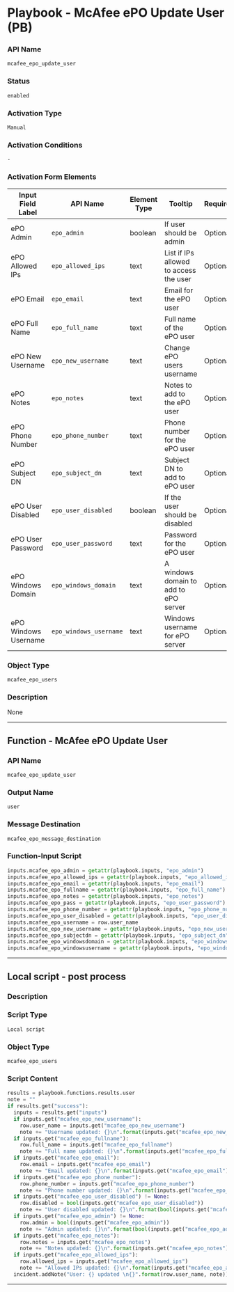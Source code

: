 <!--
    DO NOT MANUALLY EDIT THIS FILE
    THIS FILE IS AUTOMATICALLY GENERATED WITH resilient-sdk codegen
    Generated with resilient-sdk v50.0.151
-->

# Playbook - McAfee ePO Update User (PB)

### API Name
`mcafee_epo_update_user`

### Status
`enabled`

### Activation Type
`Manual`

### Activation Conditions
`-`

### Activation Form Elements
| Input Field Label | API Name | Element Type | Tooltip | Requirement |
| ----------------- | -------- | ------------ | ------- | ----------- |
| ePO Admin | `epo_admin` | boolean | If user should be admin | Optional |
| ePO Allowed IPs | `epo_allowed_ips` | text | List if IPs allowed to access the user | Optional |
| ePO Email | `epo_email` | text | Email for the ePO user | Optional |
| ePO Full Name | `epo_full_name` | text | Full name of the ePO user | Optional |
| ePO New Username | `epo_new_username` | text | Change ePO users username | Optional |
| ePO Notes | `epo_notes` | text | Notes to add to the ePO user | Optional |
| ePO Phone Number | `epo_phone_number` | text | Phone number for the ePO user | Optional |
| ePO Subject DN | `epo_subject_dn` | text | Subject DN to add to ePO user | Optional |
| ePO User Disabled | `epo_user_disabled` | boolean | If the user should be disabled | Optional |
| ePO User Password | `epo_user_password` | text | Password for the ePO user | Optional |
| ePO Windows Domain | `epo_windows_domain` | text | A windows domain to add to ePO server | Optional |
| ePO Windows Username | `epo_windows_username` | text | Windows username for ePO server | Optional |

### Object Type
`mcafee_epo_users`

### Description
None


---
## Function - McAfee ePO Update User

### API Name
`mcafee_epo_update_user`

### Output Name
`user`

### Message Destination
`mcafee_epo_message_destination`

### Function-Input Script
```python
inputs.mcafee_epo_admin = getattr(playbook.inputs, "epo_admin")
inputs.mcafee_epo_allowed_ips = getattr(playbook.inputs, "epo_allowed_ips")
inputs.mcafee_epo_email = getattr(playbook.inputs, "epo_email")
inputs.mcafee_epo_fullname = getattr(playbook.inputs, "epo_full_name")
inputs.mcafee_epo_notes = getattr(playbook.inputs, "epo_notes")
inputs.mcafee_epo_pass = getattr(playbook.inputs, "epo_user_password")
inputs.mcafee_epo_phone_number = getattr(playbook.inputs, "epo_phone_number")
inputs.mcafee_epo_user_disabled = getattr(playbook.inputs, "epo_user_disabled")
inputs.mcafee_epo_username = row.user_name
inputs.mcafee_epo_new_username = getattr(playbook.inputs, "epo_new_username")
inputs.mcafee_epo_subjectdn = getattr(playbook.inputs, "epo_subject_dn")
inputs.mcafee_epo_windowsdomain = getattr(playbook.inputs, "epo_windows_domain")
inputs.mcafee_epo_windowsusername = getattr(playbook.inputs, "epo_windows_username")
```

---

## Local script - post process

### Description


### Script Type
`Local script`

### Object Type
`mcafee_epo_users`

### Script Content
```python
results = playbook.functions.results.user
note = ""
if results.get("success"):
  inputs = results.get("inputs")
  if inputs.get("mcafee_epo_new_username"):
    row.user_name = inputs.get("mcafee_epo_new_username")
    note += "Username updated: {}\n".format(inputs.get("mcafee_epo_new_username"))
  if inputs.get("mcafee_epo_fullname"):
    row.full_name = inputs.get("mcafee_epo_fullname")
    note += "Full name updated: {}\n".format(inputs.get("mcafee_epo_fullname"))
  if inputs.get("mcafee_epo_email"):
    row.email = inputs.get("mcafee_epo_email")
    note += "Email updated: {}\n".format(inputs.get("mcafee_epo_email"))
  if inputs.get("mcafee_epo_phone_number"):
    row.phone_number = inputs.get("mcafee_epo_phone_number")
    note += "Phone number updated: {}\n".format(inputs.get("mcafee_epo_phone_number"))
  if inputs.get("mcafee_epo_user_disabled") != None:
    row.disabled = bool(inputs.get("mcafee_epo_user_disabled"))
    note += "User disabled updated: {}\n".format(bool(inputs.get("mcafee_epo_user_disabled")))
  if inputs.get("mcafee_epo_admin") != None:
    row.admin = bool(inputs.get("mcafee_epo_admin"))
    note += "Admin updated: {}\n".format(bool(inputs.get("mcafee_epo_admin")))
  if inputs.get("mcafee_epo_notes"):
    row.notes = inputs.get("mcafee_epo_notes")
    note += "Notes updated: {}\n".format(inputs.get("mcafee_epo_notes"))
  if inputs.get("mcafee_epo_allowed_ips"):
    row.allowed_ips = inputs.get("mcafee_epo_allowed_ips")
    note += "Allowed IPs updated: {}\n".format(inputs.get("mcafee_epo_allowed_ips"))
  incident.addNote("User: {} updated \n{}".format(row.user_name, note))
```

---

